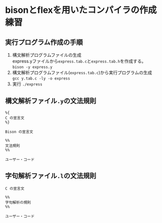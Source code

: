 # bisonとflexを用いたコンパイラの作成練習

## 実行プログラム作成の手順
1. 構文解析プログラムファイルの生成  
express.yファイルから`express.tab.c`と`express.tab.h`を作成する。  
```bison -y express.y```
2. 構文解析プログラムファイル(`express.tab.c`)から実行プログラムの生成  
```gcc y.tab.c -ly -o express```
3. 実行
```./express```

## 構文解析ファイル`.y`の文法規則
```
%{
C の宣言文
%}

Bison の宣言文

%%
文法規則
%%

ユーザー・コード
```

## 字句解析ファイル`.l`の文法規則
```
C の宣言文

%%
字句解析の規則
%%

ユーザー・コード
```